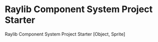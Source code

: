 # Raylib Component System Project Starter
 Raylib Component System Project Starter [Object, Sprite]
